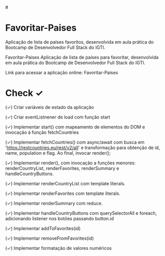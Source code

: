 #<h1> Favoritar-Paises</h1>
Aplicação de lista de países favoritos, desenvolvida em aula prática do Bootcamp de Desenvolvedor Full Stack do IGTI.

Favoritar-Paises
Aplicação de lista de países para favoritar, desenvolvida em aula prática do Bootcamp de Desenvolvedor Full Stack do IGTI.

Link para acessar a aplicação online: Favoritar-Paises

<h1>Check ✓</h1>
(✓) Criar variáveis de estado da aplicação

(✓) Criar eventListnener de load com função start

(✓) Implementar start() com mapeamento de elementos do DOM e invocação à função fetchCountries

(✓) Implementar fetchCountries() com async/await com busca em 'https://restcountries.eu/rest/v2/all' e transformação para obtenção de id, name, population e flag. Ao final, invocar render();

(✓) Implementar render(), com invocação a funções menores: renderCountryList, renderFavorites, renderSummary e handleCountryButtons.

(✓) Implementar renderCountryList com template literals.

(✓) Implementar renderFavorites com template literals.

(✓) Implementar renderSummary com reduce.

(✓) Implementar handleCountryButtons com querySelectorAll e foreach, adicionando listener nos botões passando button.id

(✓) Implementar addToFavorites(id)

(✓) Implementar removeFromFavorites(id)

(✓) Implementar formatação de valores numéricos
